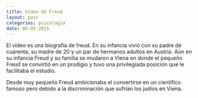 ```yaml
---
title: Vídeo de Freud
layout: post
categories: psicologia
date: 06-05-2015
---
```


El vídeo es una biografía de freud. En su infancia vivió con su padre de cuarenta, su madre de 20 y un par de hermanos adultos en Austria. Aún en su infancia Freud y su familia se mudaron a Viena en donde el pequeño Freud se convirtió en un prodigio y tuvo una privilegiada posición que le facilitaba el estudio.

Desde muy pequeño Freud ambicionaba el convertirse en un científico famoso pero debido a la discriminación que sufrían los judíos en Viena.